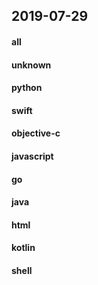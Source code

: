 ## 2019-07-29

#### all

#### unknown

#### python

#### swift

#### objective-c

#### javascript

#### go

#### java

#### html

#### kotlin

#### shell
